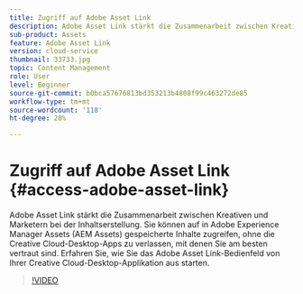 ```yaml
---
title: Zugriff auf Adobe Asset Link
description: Adobe Asset Link stärkt die Zusammenarbeit zwischen Kreativen und Marketern bei der Inhaltserstellung. Sie können auf in Adobe Experience Manager Assets (AEM Assets) gespeicherte Inhalte zugreifen, ohne die Creative Cloud-Desktop-Apps zu verlassen, mit denen Sie am besten vertraut sind. Erfahren Sie, wie Sie das Adobe Asset Link-Bedienfeld von Ihrer Creative Cloud-Desktop-Applikation aus starten.
sub-product: Assets
feature: Adobe Asset Link
version: cloud-service
thumbnail: 33733.jpg
topic: Content Management
role: User
level: Beginner
source-git-commit: b0bca57676813bd353213b4808f99c463272de85
workflow-type: tm+mt
source-wordcount: '118'
ht-degree: 28%

---
```



# Zugriff auf Adobe Asset Link {#access-adobe-asset-link}

Adobe Asset Link stärkt die Zusammenarbeit zwischen Kreativen und Marketern bei der Inhaltserstellung. Sie können auf in Adobe Experience Manager Assets (AEM Assets) gespeicherte Inhalte zugreifen, ohne die Creative Cloud-Desktop-Apps zu verlassen, mit denen Sie am besten vertraut sind. Erfahren Sie, wie Sie das Adobe Asset Link-Bedienfeld von Ihrer Creative Cloud-Desktop-Applikation aus starten.

>[!VIDEO](https://video.tv.adobe.com/v/33733/?quality=12)
